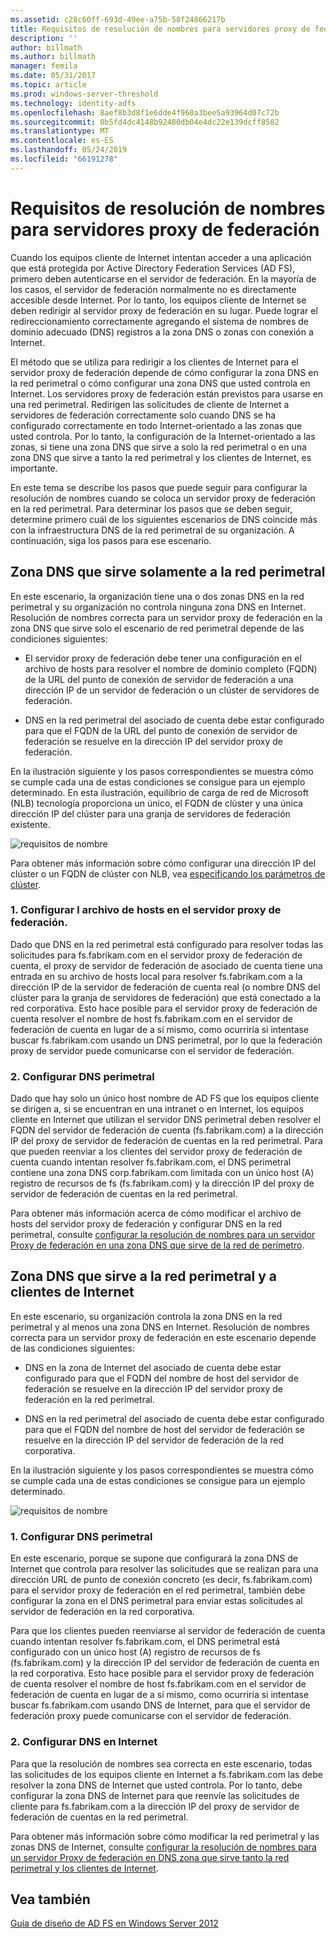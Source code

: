 ```yaml
---
ms.assetid: c28c60ff-693d-49ee-a75b-58f24866217b
title: Requisitos de resolución de nombres para servidores proxy de federación
description: ''
author: billmath
ms.author: billmath
manager: femila
ms.date: 05/31/2017
ms.topic: article
ms.prod: windows-server-threshold
ms.technology: identity-adfs
ms.openlocfilehash: 8aef8b3d8f1e6dde4f960a3bee5a93964d07c72b
ms.sourcegitcommit: 0b5fd4dc4148b92480db04e4dc22e139dcff8582
ms.translationtype: MT
ms.contentlocale: es-ES
ms.lasthandoff: 05/24/2019
ms.locfileid: "66191278"
---
```

# <a name="name-resolution-requirements-for-federation-server-proxies"></a>Requisitos de resolución de nombres para servidores proxy de federación

Cuando los equipos cliente de Internet intentan acceder a una aplicación que está protegida por Active Directory Federation Services \(AD FS\), primero deben autenticarse en el servidor de federación. En la mayoría de los casos, el servidor de federación normalmente no es directamente accesible desde Internet. Por lo tanto, los equipos cliente de Internet se deben redirigir al servidor proxy de federación en su lugar. Puede lograr el redireccionamiento correctamente agregando el sistema de nombres de dominio adecuado \(DNS\) registros a la zona DNS o zonas con conexión a Internet.  
  
El método que se utiliza para redirigir a los clientes de Internet para el servidor proxy de federación depende de cómo configurar la zona DNS en la red perimetral o cómo configurar una zona DNS que usted controla en Internet. Los servidores proxy de federación están previstos para usarse en una red perimetral. Redirigen las solicitudes de cliente de Internet a servidores de federación correctamente solo cuando DNS se ha configurado correctamente en todo Internet\-orientado a las zonas que usted controla. Por lo tanto, la configuración de la Internet\-orientado a las zonas, si tiene una zona DNS que sirve a solo la red perimetral o en una zona DNS que sirve a tanto la red perimetral y los clientes de Internet, es importante.  
  
En este tema se describe los pasos que puede seguir para configurar la resolución de nombres cuando se coloca un servidor proxy de federación en la red perimetral. Para determinar los pasos que se deben seguir, determine primero cuál de los siguientes escenarios de DNS coincide más con la infraestructura DNS de la red perimetral de su organización. A continuación, siga los pasos para ese escenario.  
  
## <a name="dns-zone-serving-only-the-perimeter-network"></a>Zona DNS que sirve solamente a la red perimetral  
En este escenario, la organización tiene una o dos zonas DNS en la red perimetral y su organización no controla ninguna zona DNS en Internet. Resolución de nombres correcta para un servidor proxy de federación en la zona DNS que sirve solo el escenario de red perimetral depende de las condiciones siguientes:  
  
-   El servidor proxy de federación debe tener una configuración en el archivo de hosts para resolver el nombre de dominio completo \(FQDN\) de la URL del punto de conexión de servidor de federación a una dirección IP de un servidor de federación o un clúster de servidores de federación.  
  
-   DNS en la red perimetral del asociado de cuenta debe estar configurado para que el FQDN de la URL del punto de conexión de servidor de federación se resuelve en la dirección IP del servidor proxy de federación.  
  
En la ilustración siguiente y los pasos correspondientes se muestra cómo se cumple cada una de estas condiciones se consigue para un ejemplo determinado. En esta ilustración, equilibrio de carga de red de Microsoft \(NLB\) tecnología proporciona un único, el FQDN de clúster y una única dirección IP del clúster para una granja de servidores de federación existente.  
  
![requisitos de nombre](media/adfs2_deploy_single_fs.gif)  
  
Para obtener más información sobre cómo configurar una dirección IP del clúster o un FQDN de clúster con NLB, vea [especificando los parámetros de clúster](https://go.microsoft.com/fwlink/?LinkId=75282).  
  
### <a name="1-configure-the-hosts-file-on-the-federation-server-proxy"></a>1. Configurar l archivo de hosts en el servidor proxy de federación.  
Dado que DNS en la red perimetral está configurado para resolver todas las solicitudes para fs.fabrikam.com en el servidor proxy de federación de cuenta, el proxy de servidor de federación de asociado de cuenta tiene una entrada en su archivo de hosts local para resolver fs.fabrikam.com a la dirección IP de la servidor de federación de cuenta real \(o nombre DNS del clúster para la granja de servidores de federación\) que está conectado a la red corporativa. Esto hace posible para el servidor proxy de federación de cuenta resolver el nombre de host fs.fabrikam.com en el servidor de federación de cuenta en lugar de a sí mismo, como ocurriría si intentase buscar fs.fabrikam.com usando un DNS perimetral, por lo que la federación proxy de servidor puede comunicarse con el servidor de federación.  
  
### <a name="2-configure-perimeter-dns"></a>2. Configurar DNS perimetral  
Dado que hay solo un único host nombre de AD FS que los equipos cliente se dirigen a, si se encuentran en una intranet o en Internet, los equipos cliente en Internet que utilizan el servidor DNS perimetral deben resolver el FQDN del servidor de federación de cuenta \(fs.fabrikam.com\) a la dirección IP del proxy de servidor de federación de cuentas en la red perimetral. Para que pueden reenviar a los clientes del servidor proxy de federación de cuenta cuando intentan resolver fs.fabrikam.com, el DNS perimetral contiene una zona DNS corp.fabrikam.com limitada con un único host \(A\) registro de recursos de fs \(fs.fabrikam.com\) y la dirección IP del proxy de servidor de federación de cuentas en la red perimetral.  
  
Para obtener más información acerca de cómo modificar el archivo de hosts del servidor proxy de federación y configurar DNS en la red perimetral, consulte [configurar la resolución de nombres para un servidor Proxy de federación en una zona DNS que sirve de la red de perímetro](../../ad-fs/deployment/Configure-Name-Resolution-for-a-Federation-Server-Proxy-in-a-DNS-Zone-That-Serves-Only-the-Perimeter-Network.md).  
  
## <a name="dns-zone-serving-both-the-perimeter-network-and-internet-clients"></a>Zona DNS que sirve a la red perimetral y a clientes de Internet  
En este escenario, su organización controla la zona DNS en la red perimetral y al menos una zona DNS en Internet. Resolución de nombres correcta para un servidor proxy de federación en este escenario depende de las condiciones siguientes:  
  
-   DNS en la zona de Internet del asociado de cuenta debe estar configurado para que el FQDN del nombre de host del servidor de federación se resuelve en la dirección IP del servidor proxy de federación en la red perimetral.  
  
-   DNS en la red perimetral del asociado de cuenta debe estar configurado para que el FQDN del nombre de host del servidor de federación se resuelve en la dirección IP del servidor de federación de la red corporativa.  
  
En la ilustración siguiente y los pasos correspondientes se muestra cómo se cumple cada una de estas condiciones se consigue para un ejemplo determinado.  
  
![requisitos de nombre](media/adfs2_deploy_fsp_3DNS.gif)  
  
### <a name="1-configure-perimeter-dns"></a>1. Configurar DNS perimetral  
En este escenario, porque se supone que configurará la zona DNS de Internet que controla para resolver las solicitudes que se realizan para una dirección URL de punto de conexión concreto \(es decir, fs.fabrikam.com\) para el servidor proxy de federación en el red perimetral, también debe configurar la zona en el DNS perimetral para enviar estas solicitudes al servidor de federación en la red corporativa.  
  
Para que los clientes pueden reenviarse al servidor de federación de cuenta cuando intentan resolver fs.fabrikam.com, el DNS perimetral está configurado con un único host \(A\) registro de recursos de fs \(fs.fabrikam.com\) y la dirección IP del servidor de federación de cuenta en la red corporativa. Esto hace posible para el servidor proxy de federación de cuenta resolver el nombre de host fs.fabrikam.com en el servidor de federación de cuenta en lugar de a sí mismo, como ocurriría si intentase buscar fs.fabrikam.com usando DNS de Internet, para que el servidor de federación proxy puede comunicarse con el servidor de federación.  
  
### <a name="2-configure-internet-dns"></a>2. Configurar DNS en Internet  
Para que la resolución de nombres sea correcta en este escenario, todas las solicitudes de los equipos cliente en Internet a fs.fabrikam.com las debe resolver la zona DNS de Internet que usted controla. Por lo tanto, debe configurar la zona DNS de Internet para que reenvíe las solicitudes de cliente para fs.fabrikam.com a la dirección IP del proxy de servidor de federación de cuentas en la red perimetral.  
  
Para obtener más información sobre cómo modificar la red perimetral y las zonas DNS de Internet, consulte [configurar la resolución de nombres para un servidor Proxy de federación en DNS zona que sirve tanto la red perimetral y los clientes de Internet](../../ad-fs/deployment/Configure-Name-Resolution-for-a-Federation-Server-Proxy-in-a-DNS-Zone-That-Serves-Both-the-Perimeter-Network-and-Internet-Clients.md).  
  
## <a name="see-also"></a>Vea también
[Guía de diseño de AD FS en Windows Server 2012](AD-FS-Design-Guide-in-Windows-Server-2012.md)

